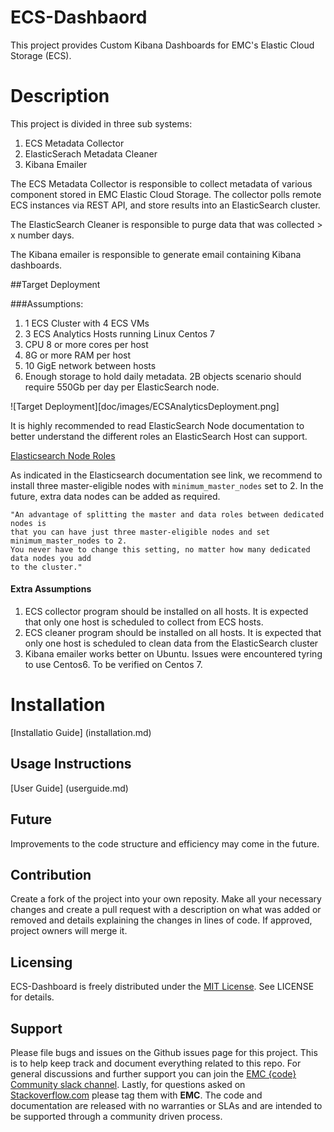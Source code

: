 ECS-Dashbaord
======================
This project provides Custom Kibana Dashboards for EMC's Elastic Cloud Storage (ECS).

# Description

This project is divided in three sub systems:

1. ECS Metadata Collector
2. ElasticSerach Metadata Cleaner
3. Kibana Emailer

The ECS Metadata Collector is responsible to collect metadata of various component stored in EMC Elastic Cloud Storage.  The collector polls remote ECS instances via REST API, and store results into an ElasticSearch cluster.

The ElasticSearch Cleaner is responsible to purge data that was collected > x number days. 
 
The Kibana emailer is responsible to generate email containing Kibana dashboards.  

##Target Deployment

###Assumptions:

1. 1 ECS Cluster with 4 ECS VMs
2. 3 ECS Analytics Hosts running Linux Centos 7
3. CPU 8 or more cores per host
4. 8G or more RAM per host
5. 10 GigE network between hosts
6. Enough storage to hold daily metadata. 2B objects scenario should require 550Gb per day per ElasticSearch node.

![Target Deployment][doc/images/ECSAnalyticsDeployment.png]


It is highly recommended to read ElasticSearch Node documentation to better understand the different roles an ElasticSearch Host can support.

[Elasticsearch Node Roles](https://www.elastic.co/guide/en/elasticsearch/reference/2.3/modules-node.html#data-node)

As indicated in the Elasticsearch documentation see link, we recommend to install three master-eligible nodes with `minimum_master_nodes` set to 2.  In the future, extra data nodes can be added as required. 
  
	"An advantage of splitting the master and data roles between dedicated nodes is 
	that you can have just three master-eligible nodes and set minimum_master_nodes to 2.   
	You never have to change this setting, no matter how many dedicated data nodes you add 
	to the cluster."
	
#### Extra Assumptions

1. ECS collector program should be installed on all hosts.  It is expected that only one host is scheduled to collect from ECS hosts.
2. ECS cleaner program should be installed on all hosts. It is expected that only one host is scheduled to clean data from the ElasticSearch cluster
3. Kibana emailer works better on Ubuntu.  Issues were encountered tyring to use Centos6.   To be verified on Centos 7.

# Installation

[Installatio Guide] (installation.md)



## Usage Instructions

[User Guide] (userguide.md)


## Future

Improvements to the code structure and efficiency may come in the future.

## Contribution

Create a fork of the project into your own reposity. Make all your necessary changes and create a pull request with a description on what was added or removed and details explaining the changes in lines of code. If approved, project owners will merge it.

Licensing
---------

ECS-Dashboard is freely distributed under the <a href="http://emccode.github.io/sampledocs/LICENSE">MIT License</a>. See LICENSE for details.

Support
-------
Please file bugs and issues on the Github issues page for this project. This is to help keep track and document everything related to this repo. For general discussions and further support you can join the [EMC {code} Community slack channel](http://community.emccode.com/). Lastly, for questions asked on [Stackoverflow.com](https://stackoverflow.com) please tag them with **EMC**. The code and documentation are released with no warranties or SLAs and are intended to be supported through a community driven process.

